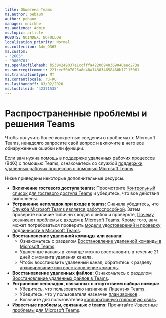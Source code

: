 ```yaml
---
title: Общетема Teams
ms.author: pebaum
author: pebaum
manager: mnirkhe
ms.audience: Admin
ms.topic: article
ROBOTS: NOINDEX, NOFOLLOW
localization_priority: Normal
ms.collection: Adm_O365
ms.custom:
- "2605"
- "9000701"
ms.openlocfilehash: b5394249037e1ccfffa42206940369040eec273a
ms.sourcegitcommit: 221cec50b7026a8d48a743034658460b17115061
ms.translationtype: MT
ms.contentlocale: ru-RU
ms.lasthandoff: 03/02/2020
ms.locfileid: "42371535"
---
```

# <a name="teams-common-issues-and-resolutions"></a>Распространенные проблемы и решения Teams

Чтобы получить более конкретные сведения о проблемах с Microsoft Teams, ненадолго запросите свой вопрос и включите в него все обнаруженные ошибки или функции.

Если вам нужна помощь в поддержке удаленных рабочих процессов (ВФХ) с помощью Teams, ознакомьтесь со службой [поддержки удаленных рабочих процессов с помощью Microsoft Teams](https://docs.microsoft.com/microsoftteams/support-remote-work-with-teams) .

Ниже приведены некоторые дополнительные ресурсы.

- **Включение гостевого доступа teams:** Просмотрите [Контрольный список для гостевого доступа Teams](https://docs.microsoft.com/microsoftteams/guest-access-checklist) и убедитесь, что все действия выполнены.
- **Устранение неполадок при входе в teams:** Сначала убедитесь, что [Служба Microsoft Teams является работоспособной](https://admin.microsoft.com/Adminportal/Home?source=applauncher#/servicehealth). Затем проверьте наличие типичных кодов ошибок и проверьте, [Почему возникают проблемы с входом в Microsoft Teams.](https://support.office.com/article/a02f683b-61a3-4008-9447-ee60c5593b0f)  Кроме того, вам может потребоваться проверить [модели удостоверений и проверку подлинности в Microsoft Teams](https://docs.microsoft.com/MicrosoftTeams/identify-models-authentication).
- **Восстановление удаленной команды или канала:** 
    - Ознакомьтесь с разделом [Восстановление удаленной команды в Microsoft Teams](https://blogs.technet.microsoft.com/skypehybridguy/2017/07/23/restoring-a-deleted-team-in-microsoft-teams/).
    - Удаленные каналы в команде можно восстановить в течение 21 дней с момента удаления канала. 
    - Чтобы восстановить удаленный канал, обратитесь к разделу [архивирование или восстановление команды](https://support.office.com/article/archive-or-restore-a-team-dc161cfd-b328-440f-974b-5da5bd98b5a7).
- **Восстановление удаленных файлов:** Ознакомьтесь с разделом [Восстановление удаленных файлов в Teams](https://support.office.com/article/recover-deleted-files-in-teams-a591d771-89a6-49e2-ab7e-271936fe3c4e).
- **Устранение неполадок, связанных с отсутствием набора номера:**  
    - Убедитесь, что пользователю назначена [Лицензия Teams](https://docs.microsoft.com/MicrosoftTeams/assign-teams-licenses).
    - Убедитесь, что у пользователя назначен [план звонков](https://docs.microsoft.com/MicrosoftTeams/calling-plan-landing-page) .
    - Включите для пользователей [корпоративную голосовую связь](https://docs.microsoft.com/skypeforbusiness/skype-for-business-hybrid-solutions/plan-your-phone-system-cloud-pbx-solution/enable-users-for-enterprise-voice-online-and-phone-system-voicemail#to-enable-your-users-for-phone-system-in-office-365-voice-and-voicemail).
- **Известные проблемы, связанные с teams:** Прочитайте [Известные проблемы для Microsoft Teams](https://docs.microsoft.com/microsoftteams/known-issues).